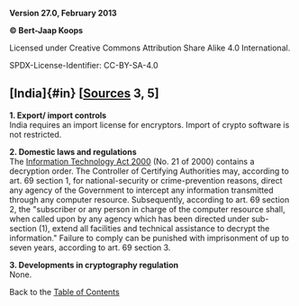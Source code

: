 **Version 27.0, February 2013**

**© Bert-Jaap Koops**

Licensed under Creative Commons Attribution Share Alike 4.0 International.

SPDX-License-Identifier: CC-BY-SA-4.0

## [India]{#in} \[[Sources](cls-srce.htm) 3, 5\]

**1. Export/ import controls**\
India requires an import license for encryptors. Import of crypto
software is not restricted.

**2. Domestic laws and regulations**\
The [Information Technology Act
2000](http://www.eprocurement.gov.in/news/act2000mod.pdf) (No. 21 of
2000) contains a decryption order. The Controller of Certifying
Authorities may, according to art. 69 section 1, for national-security
or crime-prevention reasons, direct any agency of the Government to
intercept any information transmitted through any computer resource.
Subsequently, according to art. 69 section 2, the \"subscriber or any
person in charge of the computer resource shall, when called upon by any
agency which has been directed under sub-section (1), extend all
facilities and technical assistance to decrypt the information.\"
Failure to comply can be punished with imprisonment of up to seven
years, according to art. 69 section 3.

**3. Developments in cryptography regulation**\
None.

Back to the [Table of Contents](index.html#toc)
